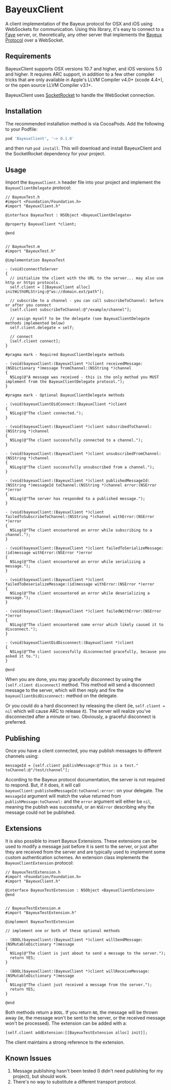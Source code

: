 # BayeuxClient

A client implementation of the Bayeux protocol for OSX and iOS using WebSockets for communication. Using this library, it's easy to connect to a [Faye](http://faye.jcoglan.com/) server, or, theoretically, any other server that implements the [Bayeux Protocol](http://svn.cometd.org/trunk/bayeux/bayeux.html) over a WebSocket.

## Requirements

BayeuxClient supports OSX versions 10.7 and higher, and iOS versions 5.0 and higher. It requires ARC support, in addition to a few other compiler tricks that are only available in Apple's LLVM Compiler v4.0+ (xcode 4.4+), or the open source LLVM Compiler v3.1+.

BayeuxClient uses [SocketRocket](https://github.com/square/SocketRocket) to handle the WebSocket connection.

## Installation

The recommended installation method is via CocoaPods. Add the following to your Podfile:

```ruby
pod 'BayeuxClient', '~> 0.1.0'
```

and then run `pod install`. This will download and install BayeuxClient and the SocketRocket dependency for your project.

## Usage

Import the `BayeuxClient.h` header file into your project and implement the `BayeuxClientDelegate` protocol:

```objc
// BayeuxTest.h
#import <Foundation/Foundation.h>
#import "BayeuxClient.h"

@interface BayeuxTest : NSObject <BayeuxClientDelegate>

@property BayeuxClient *client;

@end


// BayeuxTest.m
#import "BayeuxTest.h"

@implementation BayeuxTest

- (void)connectToServer
{
  // initialize the client with the URL to the server... may also use http or https protocols.
  self.client = [[BayeuxClient alloc] initWithURLString:@"ws://domain.ext/path"];

  // subscribe to a channel - you can call subscribeToChannel: before or after you connect
  [self.client subscribeToChannel:@"/example/channel"];

  // assign myself to be the delegate (see BayeuxClientDelegate methods implemented below)
  self.client.delegate = self;

  // connect
  [self.client connect];
}

#pragma mark - Required BayeuxClientDelegate methods

- (void)bayeuxClient:(BayeuxClient *)client receivedMessage:(NSDictionary *)message fromChannel:(NSString *)channel
{
  NSLog(@"A message was received - this is the only method you MUST implement from the BayeuxClientDelegate protocol.");
}

#pragma mark - Optional BayeuxClientDelegate methods

- (void)bayeuxClientDidConnect:(BayeuxClient *)client
{
  NSLog(@"The client connected.");
}

- (void)bayeuxClient:(BayeuxClient *)client subscribedToChannel:(NSString *)channel
{
  NSLog(@"The client successfully connected to a channel.");
}

- (void)bayeuxClient:(BayeuxClient *)client unsubscribedFromChannel:(NSString *)channel
{
  NSLog(@"The client successfully unsubscribed from a channel.");
}

- (void)bayeuxClient:(BayeuxClient *)client publishedMessageId:(NSString *)messageId toChannel:(NSString *)channel error:(NSError *)error
{
  NSLog(@"The server has responded to a published message.");
}

- (void)bayeuxClient:(BayeuxClient *)client failedToSubscribeToChannel:(NSString *)channel withError:(NSError *)error
{
  NSLog(@"The client encountered an error while subscribing to a channel.");
}

- (void)bayeuxClient:(BayeuxClient *)client failedToSerializeMessage:(id)message withError:(NSError *)error
{
  NSLog(@"The client encountered an error while serializing a message.");
}

- (void)bayeuxClient:(BayeuxClient *)client failedToDeserializeMessage:(id)message withError:(NSError *)error
{
  NSLog(@"The client encountered an error while deserializing a message.");
}

- (void)bayeuxClient:(BayeuxClient *)client failedWithError:(NSError *)error
{
  NSLog(@"The client encountered some error which likely caused it to disconnect.");
}

- (void)bayeuxClientDidDisconnect:(BayeuxClient *)client
{
  NSLog(@"The client successfully disconnected gracefully, because you asked it to.");
}

@end
```

When you are done, you may gracefully disconnect by using the `[self.client disconnect]` method. This method will send a disconnect message to the server, which will then reply and fire the `bayeuxClientDidDisconnect:` method on the delegate.

Or you could do a hard disconnect by releasing the client (ie, `self.client = nil` which will cause ARC to release it). The server will realize you've disconnected after a minute or two. Obviously, a graceful disconnect is preferred.

## Publishing

Once you have a client connected, you may publish messages to different channels using:

```objc
messageId = [self.client publishMessage:@"This is a test." toChannel:@"/test/channel"];
```

According to the Bayeux protocol documentation, the server is not required to respond. But, if it does, it will call `bayeuxClient:publishedMessageId:toChannel:error:` on your delegate. The `messageId` argument will match the value returned from `publishMessage:toChannel:` and the `error` argument will either be `nil`, meaning the publish was successful, or an `NSError` describing why the message could not be published.

## Extensions

It is also possible to insert Bayeux Extensions. These extensions can be used to modify a message just before it is sent to the server, or just after they are received from the server and are typically used to implement some custom authentication schemes. An extension class implements the `BayeuxClientExtension` protocol:

```objc
// BayeuxTestExtension.h
#import <Foundation/Foundation.h>
#import "BayeuxClient.h"

@interface BayeuxTestExtension : NSObject <BayeuxClientExtension>
@end


// BayeuxTestExtension.m
#import "BayeuxTestExtension.h"

@implement BayeuxTestExtension

// implement one or both of these optional methods

- (BOOL)bayeuxClient:(BayeuxClient *)client willSendMessage:(NSMutableDictionary *)message
{
  NSLog(@"The client is just about to send a message to the server.");
  return YES;
}

- (BOOL)bayeuxClient:(BayeuxClient *)client willReceiveMessage:(NSMutableDictionary *)message
{
  NSLog(@"The client just received a message from the server.");
  return YES;
}

@end
```

Both methods return a `BOOL`. If you return `NO`, the message will be thrown away (ie, the message won't be sent to the server, or the received message won't be processed). The extension can be added with a:

```objc
[self.client addExtension:[[BayeuxTestExtension alloc] init]];
```

The client maintains a strong reference to the extension.

## Known Issues

1. Message publishing hasn't been tested (I didn't need publishing for my project), but should work.
2. There's no way to substitute a different transport protocol.
